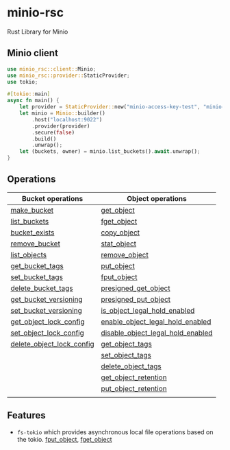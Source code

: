 # minio-rsc
Rust Library for Minio

## Minio client
```rust
use minio_rsc::client::Minio;
use minio_rsc::provider::StaticProvider;
use tokio;

#[tokio::main]
async fn main() {
    let provider = StaticProvider::new("minio-access-key-test", "minio-secret-key-test", None);
    let minio = Minio::builder()
        .host("localhost:9022")
        .provider(provider)
        .secure(false)
        .build()
        .unwrap();
    let (buckets, owner) = minio.list_buckets().await.unwrap();
}
```

## Operations
| Bucket operations | Object operations |
|-|-|
| [make_bucket](https://docs.rs/minio-rsc/latest/minio_rsc/struct.Minio.html#method.make_bucket) | [get_object](https://docs.rs/minio-rsc/latest/minio_rsc/struct.Minio.html#method.get_object) |
| [list_buckets](https://docs.rs/minio-rsc/latest/minio_rsc/struct.Minio.html#method.list_buckets) | [fget_object](https://docs.rs/minio-rsc/latest/minio_rsc/struct.Minio.html#method.fget_object) |
| [bucket_exists](https://docs.rs/minio-rsc/latest/minio_rsc/struct.Minio.html#method.bucket_exists) | [copy_object](https://docs.rs/minio-rsc/latest/minio_rsc/struct.Minio.html#method.copy_object) |
| [remove_bucket](https://docs.rs/minio-rsc/latest/minio_rsc/struct.Minio.html#method.remove_bucket) | [stat_object](https://docs.rs/minio-rsc/latest/minio_rsc/struct.Minio.html#method.stat_object) |
| [list_objects](https://docs.rs/minio-rsc/latest/minio_rsc/struct.Minio.html#method.list_objects) | [remove_object](https://docs.rs/minio-rsc/latest/minio_rsc/struct.Minio.html#method.remove_object) |
| [get_bucket_tags](https://docs.rs/minio-rsc/latest/minio_rsc/struct.Minio.html#method.get_bucket_tags) | [put_object](https://docs.rs/minio-rsc/latest/minio_rsc/struct.Minio.html#method.put_object) |
| [set_bucket_tags](https://docs.rs/minio-rsc/latest/minio_rsc/struct.Minio.html#method.set_bucket_tags) | [fput_object](https://docs.rs/minio-rsc/latest/minio_rsc/struct.Minio.html#method.fput_object) |
| [delete_bucket_tags](https://docs.rs/minio-rsc/latest/minio_rsc/struct.Minio.html#method.delete_bucket_tags) | [presigned_get_object](https://docs.rs/minio-rsc/latest/minio_rsc/struct.Minio.html#method.presigned_get_object) |
| [get_bucket_versioning](https://docs.rs/minio-rsc/latest/minio_rsc/struct.Minio.html#method.get_bucket_versioning) | [presigned_put_object](https://docs.rs/minio-rsc/latest/minio_rsc/struct.Minio.html#method.presigned_put_object) |
| [set_bucket_versioning](https://docs.rs/minio-rsc/latest/minio_rsc/struct.Minio.html#method.set_bucket_versioning) | [is_object_legal_hold_enabled](https://docs.rs/minio-rsc/latest/minio_rsc/struct.Minio.html#method.is_object_legal_hold_enabled) |
| [get_object_lock_config](https://docs.rs/minio-rsc/latest/minio_rsc/struct.Minio.html#method.get_object_lock_config) | [enable_object_legal_hold_enabled](https://docs.rs/minio-rsc/latest/minio_rsc/struct.Minio.html#method.enable_object_legal_hold_enabled) |
| [set_object_lock_config](https://docs.rs/minio-rsc/latest/minio_rsc/struct.Minio.html#method.set_bobject_lock_config) | [disable_object_legal_hold_enabled](https://docs.rs/minio-rsc/latest/minio_rsc/struct.Minio.html#method.disable_object_legal_hold_enabled) |
| [delete_object_lock_config](https://docs.rs/minio-rsc/latest/minio_rsc/struct.Minio.html#method.delete_bobject_lock_config) | [get_object_tags](https://docs.rs/minio-rsc/latest/minio_rsc/struct.Minio.html#method.get_object_tags) |
|  | [set_object_tags](https://docs.rs/minio-rsc/latest/minio_rsc/struct.Minio.html#method.set_object_tags) |
|  | [delete_object_tags](https://docs.rs/minio-rsc/latest/minio_rsc/struct.Minio.html#method.delete_object_tags) |
| | [get_object_retention](https://docs.rs/minio-rsc/latest/minio_rsc/struct.Minio.html#method.get_object_retention) |
| | [put_object_retention](https://docs.rs/minio-rsc/latest/minio_rsc/struct.Minio.html#method.put_object_retention) |
| |  |

## Features
- `fs-tokio` which provides asynchronous local file operations based on the tokio. [fput_object](https://docs.rs/minio-rsc/latest/minio_rsc/struct.Minio.html#method.fput_object), [fget_object](https://docs.rs/minio-rsc/latest/minio_rsc/struct.Minio.html#method.fget_object)
